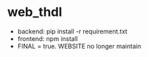 # web_thdl
- backend: pip install -r requirement.txt
- frontend: npm install
- FINAL = true. WEBSITE no longer maintain
